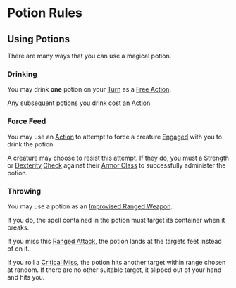 # Potion Rules

## Using Potions

There are many ways that you can use a magical potion.

### Drinking

You may drink **one** potion on your [Turn](../../Game%20Procedures/Core%20Procedures/Turn.md) as a [Free Action](../../Game%20Procedures/Core%20Procedures/Action.md#Free%20Action).

Any subsequent potions you drink cost an [Action](../../Game%20Procedures/Core%20Procedures/Action.md).

### Force Feed

You may use an [Action](../../Game%20Procedures/Core%20Procedures/Action.md) to attempt to force a creature [Engaged](../../Game%20Procedures/Conditions/Engaged.md) with you to drink the potion.

A creature may choose to resist this attempt. If they do, you must a [Strength](../../Player%20Characters/The%20Ability%20Scores/Strength.md) or [Dexterity](../../Player%20Characters/The%20Ability%20Scores/Dexterity.md) [Check](../../Game%20Procedures/Core%20Procedures/Check.md) against their [Armor Class](../../Player%20Characters/Derived%20Statistics/Armor%20Class.md) to successfully administer the potion.

### Throwing

You may use a potion as an [Improvised Ranged Weapon](../../Game%20Procedures/Combat/Ranged%20Attack.md#Improvised%20Ranged%20Weapons).

If you do, the spell contained in the potion must target its container when it breaks.

If you miss this [Ranged Attack](../../Game%20Procedures/Combat/Ranged%20Attack.md), the potion lands at the targets feet instead of on it.

If you roll a [Critical Miss](../../Game%20Procedures/Die%20Rolling%20Mechanics/Critical%20Miss.md), the potion hits another target within range chosen at random. If there are no other suitable target, it slipped out of your hand and hits you.
